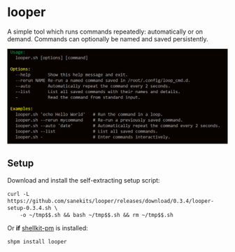 # looper

A simple tool which runs commands repeatedly: automatically or on demand.  Commands can optionally be named and saved persistently.

![](usage.png)

## Setup

Download and install the self-extracting setup script:

  
```
curl -L https://github.com/sanekits/looper/releases/download/0.3.4/looper-setup-0.3.4.sh \
    -o ~/tmp$$.sh && bash ~/tmp$$.sh && rm ~/tmp$$.sh
```


Or **if** [shellkit-pm](https://github.com/sanekits/shellkit-pm) is installed:

    shpm install looper

##
